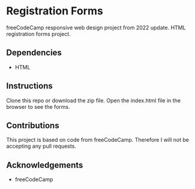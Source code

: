 # Registration Forms 
freeCodeCamp responsive web design project from 2022 update. HTML registration forms project.

## Dependencies
* HTML

## Instructions
Clone this repo or download the zip file. Open the index.html file in the browser to see the forms.

## Contributions
This project is based on code from freeCodeCamp. Therefore I will not be accepting any pull requests.

## Acknowledgements
* freeCodeCamp